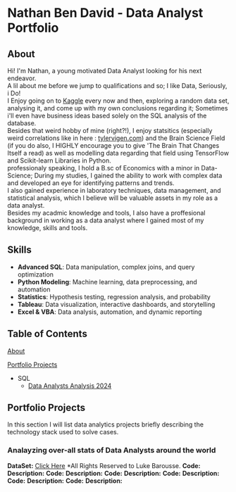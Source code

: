 # Nathan Ben David - Data Analyst Portfolio
## About

Hi! I'm Nathan, a young motivated Data Analyst looking for his next endeavor.<br>A lil about me before we jump to qualifications and so;
I like Data, Seriously, i Do!<br>
I Enjoy going on to [Kaggle](https://www.kaggle.com/learn) every now and then, exploring a random data set,
analysing it, and come up with my own conclusions regarding it; Sometimes i'll even have business ideas based solely on the SQL analysis of the database.<br>
Besides that weird hobby of mine (right?!), I enjoy statsitics (especially weird correlations like in here : [tylervigen.com](https://www.tylervigen.com/spurious-correlations))
and the Brain Science Field (if you do also, I HIGHLY encourage you to give 'The Brain That Changes Itself a read) as well as modelling data regarding that field using TensorFlow and Scikit-learn Libraries in Python.<br>
professionaly speaking, I hold a B.sc of Economics with a minor in Data-Science; During my studies, I gained the ability to work with complex data and developed an eye for identifying patterns and trends.<br> I also gained experience in laboratory techniques, data management, and statistical analysis, which I believe will be valuable assets in my role as a data analyst.<br>
Besides my acadmic knowledge and tools, I also have a proffesional background in working as a data analyst where I gained most of my knowledge, skills and tools.
## Skills
- **Advanced SQL**: Data manipulation, complex joins, and query optimization
- **Python Modeling**: Machine learning, data preprocessing, and automation
- **Statistics**: Hypothesis testing, regression analysis, and probability
- **Tableau**: Data visualization, interactive dashboards, and storytelling
- **Excel & VBA**: Data analysis, automation, and dynamic reporting
## Table of Contents
[About](#about)

[Portfolio Projects](#Portfolio-Projects)
- SQL
   - [Data Analysts Analysis 2024](#Analayzing-over-all-stats-of-Data-Analysts-around-the-world)
## Portfolio Projects
In this section I will list data analytics projects briefly describing the technology stack used to solve cases.
### Analayzing over-all stats of Data Analysts around the world

**DataSet:** [Click Here](#https://drive.google.com/drive/folders/1moeWYoUtUklJO6NJdWo9OV8zWjRn0rjN) *All Rights Reserved to Luke Barousse.
**Code:**
**Description:**
**Code:**
**Description:**
**Code:**
**Description:**
**Code:**
**Description:**
**Code:**
**Description:**
**Code:**
**Description:**


